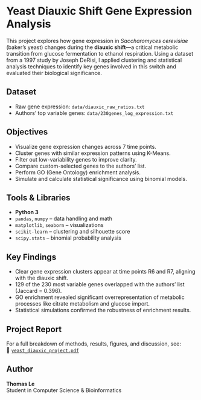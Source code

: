 # Yeast Diauxic Shift Gene Expression Analysis

This project explores how gene expression in *Saccharomyces cerevisiae* (baker’s yeast) changes during the **diauxic shift**—a critical metabolic transition from glucose fermentation to ethanol respiration. Using a dataset from a 1997 study by Joseph DeRisi, I applied clustering and statistical analysis techniques to identify key genes involved in this switch and evaluated their biological significance.

## Dataset
- Raw gene expression: `data/diauxic_raw_ratios.txt`
- Authors’ top variable genes: `data/230genes_log_expression.txt`

## Objectives
- Visualize gene expression changes across 7 time points.
- Cluster genes with similar expression patterns using K-Means.
- Filter out low-variability genes to improve clarity.
- Compare custom-selected genes to the authors’ list.
- Perform GO (Gene Ontology) enrichment analysis.
- Simulate and calculate statistical significance using binomial models.

## Tools & Libraries

- **Python 3**
- `pandas`, `numpy` – data handling and math
- `matplotlib`, `seaborn` – visualizations
- `scikit-learn` – clustering and silhouette score
- `scipy.stats` – binomial probability analysis

## Key Findings

- Clear gene expression clusters appear at time points R6 and R7, aligning with the diauxic shift.
- 129 of the 230 most variable genes overlapped with the authors’ list (Jaccard = 0.396).
- GO enrichment revealed significant overrepresentation of metabolic processes like citrate metabolism and glucose import.
- Statistical simulations confirmed the robustness of enrichment results.

## Project Report

For a full breakdown of methods, results, figures, and discussion, see:  
📄 [`yeast_diauxic_project.pdf`](https://docs.google.com/document/d/1xNxNMKbp5Wmi72WcWUPU86XW0EFWy6G59CQSiiGvCJA/edit?usp=sharing)

## Author

**Thomas Le**  
Student in Computer Science & Bioinformatics
